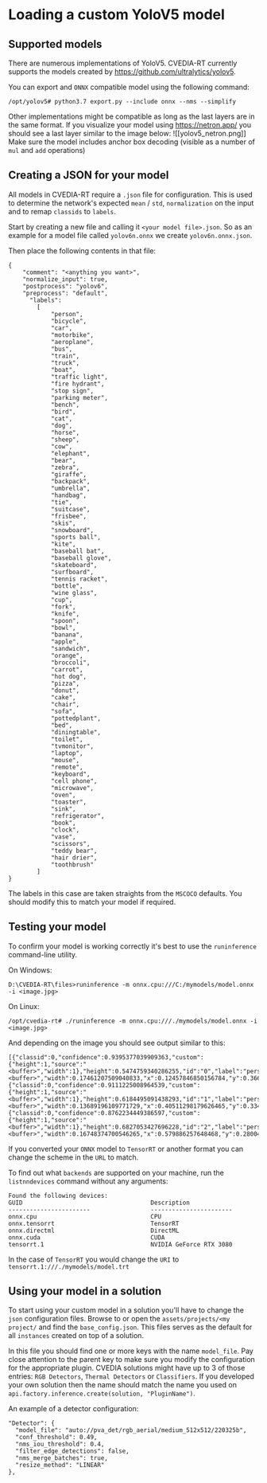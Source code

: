 # Loading a custom YoloV5 model

## Supported models
There are numerous implementations of YoloV5. CVEDIA-RT currently supports the models created by https://github.com/ultralytics/yolov5. 

You can export and `ONNX` compatible model using the following command:
```
/opt/yolov5# python3.7 export.py --include onnx --nms --simplify
```

Other implementations might be compatible as long as the last layers are in the same format. If you visualize your model using https://netron.app/ you should see a last layer similar to the image below:
![[yolov5_netron.png]]
Make sure the model includes anchor box decoding (visible as a number of `mul` and `add` operations)

## Creating a JSON for your model

All models in CVEDIA-RT require a `.json` file for configuration. This is used to determine the network's expected `mean` / `std`, `normalization` on the input and to remap `classids` to `labels`.

Start by creating a new file and calling it `<your model file>.json`. So as an example for a model file called `yolov6n.onnx` we create `yolov6n.onnx.json`.

Then place the following contents in that file:
```
{
    "comment": "<anything you want>",
    "normalize_input": true,
    "postprocess": "yolov6",
    "preprocess": "default",
	  "labels":
        [
            "person",
            "bicycle",
            "car",
            "motorbike",
            "aeroplane",
            "bus",
            "train",
            "truck",
            "boat",
            "traffic light",
            "fire hydrant",
            "stop sign",
            "parking meter",
            "bench",
            "bird",
            "cat",
            "dog",
            "horse",
            "sheep",
            "cow",
            "elephant",
            "bear",
            "zebra",
            "giraffe",
            "backpack",
            "umbrella",
            "handbag",
            "tie",
            "suitcase",
            "frisbee",
            "skis",
            "snowboard",
            "sports ball",
            "kite",
            "baseball bat",
            "baseball glove",
            "skateboard",
            "surfboard",
            "tennis racket",
            "bottle",
            "wine glass",
            "cup",
            "fork",
            "knife",
            "spoon",
            "bowl",
            "banana",
            "apple",
            "sandwich",
            "orange",
            "broccoli",
            "carrot",
            "hot dog",
            "pizza",
            "donut",
            "cake",
            "chair",
            "sofa",
            "pottedplant",
            "bed",
            "diningtable",
            "toilet",
            "tvmonitor",
            "laptop",
            "mouse",
            "remote",
            "keyboard",
            "cell phone",
            "microwave",
            "oven",
            "toaster",
            "sink",
            "refrigerator",
            "book",
            "clock",
            "vase",
            "scissors",
            "teddy bear",
            "hair drier",
            "toothbrush"        
        ]
}
```

The labels in this case are taken straights from the `MSCOCO` defaults. You should modify this to match your model if required.

## Testing your model

To confirm your model is working correctly it's best to use the `runinference` command-line utility.

On Windows:
```
D:\CVEDIA-RT\files>runinference -m onnx.cpu:///C:/mymodels/model.onnx -i <image.jpg>
```
On Linux:
```
/opt/cvedia-rt# ./runinference -m onnx.cpu:///./mymodels/model.onnx -i <image.jpg>
```

And depending on the image you should see output similar to this:
```
[{"classid":0,"confidence":0.9395377039909363,"custom":{"height":1,"source":"
<buffer>","width":1},"height":0.5474759340286255,"id":"0","label":"person","source":"<buffer>","width":0.17461207509040833,"x":0.12457846850156784,"y":0.3665139377117157},{"classid":0,"confidence":0.9111225008964539,"custom":{"height":1,"source":"<buffer>","width":1},"height":0.6184495091438293,"id":"1","label":"person","source":"<buffer>","width":0.13689196109771729,"x":0.40511298179626465,"y":0.334348201751709},{"classid":0,"confidence":0.8762234449386597,"custom":{"height":1,"source":"<buffer>","width":1},"height":0.6827053427696228,"id":"2","label":"person","source":"<buffer>","width":0.16748374700546265,"x":0.579886257648468,"y":0.2800418734550476}]
```
If you converted your `ONNX` model to `TensorRT` or another format you can change the scheme in the `URL` to match.

To find out what `backends` are supported on your machine, run the `listnndevices` command without any arguments:
```
Found the following devices:
GUID                                    Description
-----------------------                 -----------------------
onnx.cpu                                CPU
onnx.tensorrt                           TensorRT
onnx.directml                           DirectML
onnx.cuda                               CUDA
tensorrt.1                              NVIDIA GeForce RTX 3080
```
In the case of `TensorRT` you would change the `URI` to `tensorrt.1:///./mymodels/model.trt`

## Using your model in a solution

To start using your custom model in a solution you'll have to change the `json` configuration files.
Browse to or open the `assets/projects/<my project/` and find the `base_config.json`. This files serves as the default for all `instances` created on top of a solution.

In this file you should find one or more keys with the name `model_file`. Pay close attention to the parent key to make sure you modify the configuration for the appropriate plugin. CVEDIA solutions might have up to 3 of those entries: `RGB Detectors`, `Thermal Detectors` or `Classifiers`. If you developed your own solution then the name should match the name you used on `api.factory.inference.create(solution, "PluginName")`.

An example of a detector configuration:
```
"Detector": {  
  "model_file": "auto://pva_det/rgb_aerial/medium_512x512/220325b",  
  "conf_threshold": 0.49,  
  "nms_iou_threshold": 0.4,  
  "filter_edge_detections": false,  
  "nms_merge_batches": true,  
  "resize_method": "LINEAR"
},
```
